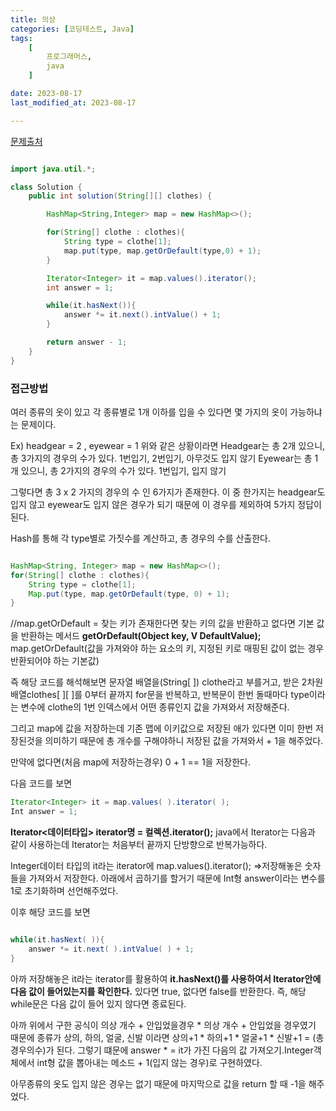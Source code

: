 ```yaml
---
title: 의상
categories: [코딩테스트, Java]
tags:
    [
        프로그래머스,
        java
    ]

date: 2023-08-17
last_modified_at: 2023-08-17

---
```


<a href="https://school.programmers.co.kr/learn/courses/30/lessons/42578">문제출처</a>

```java

import java.util.*;

class Solution {
    public int solution(String[][] clothes) {

        HashMap<String,Integer> map = new HashMap<>();

        for(String[] clothe : clothes){
            String type = clothe[1];
            map.put(type, map.getOrDefault(type,0) + 1);
        }

        Iterator<Integer> it = map.values().iterator();
        int answer = 1;

        while(it.hasNext()){
            answer *= it.next().intValue() + 1;
        }

        return answer - 1;
    }
}


```

### **접근방법**

여러 종류의 옷이 있고 각 종류별로 1개 이하를 입을 수 있다면 몇 가지의 옷이 가능하냐는 문제이다.

Ex) headgear = 2 , eyewear = 1
위와 같은 상황이라면
Headgear는 총 2개 있으니, 총 3가지의 경우의 수가 있다.
1번입기, 2번입기, 아무것도 입지 않기
Eyewear는 총 1개 있으니, 총 2가지의 경우의 수가 있다.
1번입기, 입지 않기


그렇다면 총 3 x 2 가지의 경우의 수 인 6가지가 존재한다. 이 중 한가지는 headgear도 입지 않고 eyewear도 입지 않은 경우가 되기 때문에 이 경우를 제외하여 5가지 정답이 된다.

Hash를 통해 각 type별로 가짓수를 계산하고, 총 경우의 수를 산출한다.

```java

HashMap<String, Integer> map = new HashMap<>();
for(String[] clothe : clothes){
	String type = clothe[1];
	Map.put(type, map.getOrDefault(type, 0) + 1);
}

```

//map.getOrDefault = 찾는 키가 존재한다면 찾는 키의 값을 반환하고 없다면 기본 값을 반환하는 메서드
**getOrDefault(Object key, V DefaultValue);**
map.getOrDefault(값을 가져와야 하는 요소의 키, 지정된 키로 매핑된 값이 없는 경우 반환되어야 하는 기본값)

즉 해당 코드를 해석해보면 문자열 배열을(String[ ]) clothe라고 부를거고, 받은 2차원 배열clothes[ ][ ]를 0부터 끝까지 for문을 반복하고, 반복문이 한번 돌때마다 type이라는 변수에 clothe의 1번 인덱스에서 어떤 종류인지 값을 가져와서 저장해준다.

그리고 map에 값을 저장하는데 기존 맵에 이키값으로 저장된 애가 있다면 이미 한번 저장된것을 의미하기 때문에 총 개수를 구해야하니 저장된 값을 가져와서 + 1을 해주었다.

만약에 없다면(처음 map에 저장하는경우) 0 + 1 == 1을 저장한다.

다음 코드를 보면
```java
Iterator<Integer> it = map.values( ).iterator( );
Int answer = 1;
```

**Iterator<데이터타입> iterator명 = 컬렉션.iterator();**
java에서 Iterator는 다음과 같이 사용하는데
Iterator는 처음부터 끝까지 단방향으로 반복가능하다.

Integer데이터 타입의 it라는 iterator에 map.values().iterator(); =>저장해놓은 숫자들을 가져와서 저장한다.
아래에서 곱하기를 할거기 때문에 Int형 answer이라는 변수를 1로 초기화하며 선언해주었다.

이후 해당 코드를 보면
```java

while(it.hasNext( )){
	answer *= it.next( ).intValue( ) + 1;
}

```

아까 저장해놓은 it라는 iterator를 활용하여
**it.hasNext()를 사용하여서 Iterator안에 다음 값이 들어있는지를 확인한다.**
있다면 true, 없다면 false를 반환한다.
즉, 해당 while문은 다음 값이 들어 있지 않다면 종료된다.

아까 위에서 구한 공식이 의상 개수 + 안입었을경우 * 의상 개수 + 안입었을 경우였기 때문에
종류가 상의, 하의, 얼굴, 신발 이라면
상의+1 * 하의+1 * 얼굴+1 * 신발+1 = (총 경우의수)가 된다.
그렇기 떄문에 answer * = it가 가진 다음의 값 가져오기.Integer객체에서 int형 값을 뽑아내는 메소드 + 1(입지 않는 경우)로 구현하였다.

아무종류의 옷도 입지 않은 경우는 없기 때문에 마지막으로
값을 return 할 때 -1을 해주었다.
